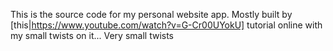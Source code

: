 This is the source code for my personal website app.
Mostly built by [this|https://www.youtube.com/watch?v=G-Cr00UYokU]  tutorial online with my small twists on it... Very small twists